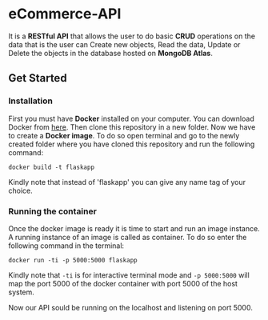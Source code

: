 # eCommerce-API
It is a **RESTful API** that allows the user to do basic **CRUD** operations on the data that is the user can Create new objects, Read the data, Update or Delete the objects in the database hosted on **MongoDB Atlas**.

## Get Started ##

### Installation ###
First you must have **Docker** installed on your computer. You can download Docker from [here](https://www.docker.com/101-tutorialclone). Then clone this repository in a new folder.
Now we have to create a **Docker image**. To do so open terminal and go to the newly created folder where you have cloned this repository and run the following command:
```
docker build -t flaskapp
```
Kindly note that instead of 'flaskapp' you can give any name tag of your choice.

### Running the container ###
Once the docker image is ready it is time to start and run an image instance. A running instance of an image is called as container.
To do so enter the following command in the terminal:
```
docker run -ti -p 5000:5000 flaskapp
```
Kindly note that ``` -ti ``` is for interactive terminal mode and ```-p 5000:5000``` will map the port 5000 of the docker container with port 5000 of the host system.

Now our API sould be running on the localhost and listening on port 5000. 

